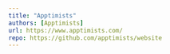 ```yaml
---
title: "Apptimists"
authors: [Apptimists]
url: https://www.apptimists.com/
repo: https://github.com/apptimists/website
---
```

